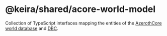 # @keira/shared/acore-world-model

Collection of TypeScript interfaces mapping the entities of the [AzerothCore world database](https://www.azerothcore.org/wiki/database-world) and [DBC](https://www.azerothcore.org/wiki/dbc-index).
